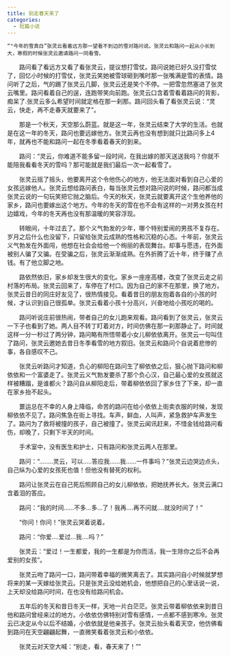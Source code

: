```yaml
---
title: 别走春天来了
categories:
  - 短篇小说
---
```

    “"今年的雪真白”张灵云看着远方那一望看不到边的雪对路问说。张灵云和路问一起从小长到大，寒假的时候张灵云邀请路问一同看雪。

　　路问看了看远方又看了看张灵云，提议想打雪仗。路问说她已好久没打雪仗了，回忆小时候的打雪仗，张灵云笑她被雪球砸到嘴时那一张嘴满是雪的表情。路问听了之后，气的踢了张灵云几脚，张灵云还是笑个不停。一把雪忽然塞进了张灵云嘴里。路问看着自己的逞，连跑带笑向前跑。张灵云口含着雪看着路问的背影，痴呆了.张灵云多么希望时间就定格在那一刹那。路问回头看了看张灵云说：“灵云，快走，再不走春天就要来了”。

　　那是一个秋天，天空那么蔚蓝。就是这一年，张灵云结束了大学的生活。也就是在这一年的冬天，路问也要远嫁他方。张灵云再也没有想到就只比路问多上4年，就再也不能和路问一起在冬季看着春天的到来。

　　路问：“灵云，你难道不能多留一段时间，在我出嫁的那天送送我吗？你就不能陪我看看冬天的雪吗？那可能就是我们最后一次一起看雪了。

　　张灵云摇了摇头，他要离开这个令他伤心的地方，他无法面对看到自己心爱的女孩远嫁他人。张灵云想给路问表白，每当张灵云想对路问说的时候，路问都当成张灵云说的一句玩笑把它抛之脑后。今天的秋天，张灵云就要离开这个生他养他的家乡，路问也要嫁出这个地方。今年的冬天的雪在也不会有这样的一对男女孩在村边嬉戏，今年的冬天再也没有那温暖的笑容浮现。

　　转眼间，十年过去了。那个义气勃发的少年，哪个特别爱闹的男孩不复存在。岁月之后什么也没留下，只留给张灵云成熟的性格和沉稳的心态。十年前，张灵云义气勃发在外面闯，他想在社会会给他一个绚丽的表现舞台。却事与愿违，在外面被别人骗了又骗。在受骗之后，张灵云渐渐成熟。在外折腾了近十年，终于赚了点钱。有了他立脚之地。

　　路依然依旧，家乡却发生很大的变化。家乡一座座高楼，改变了张灵云走之前村落的布局。张灵云回来了，车停在了村口。因为自己的家不在那里，换了地方。张灵云昔日的同庄好友见了，很热情接见。看着昔日的朋友抱着各自的小孩的时候，才认识到自己很孤单。张灵云看着小孩十分高兴，兴奋地给小孩吃的喝的。

　　路问听说庄前很热闹，带者自己的女儿跑来观看。路问看到了张灵云，张灵云一下子也看到了她。两人目不转丁盯着对方，时间仿佛在那一刹那静止了。时间就这样一分一秒过了两分钟，路问略有所悟带着小女儿柳依依离开。张灵云一句叫住了路问，张灵云邀她去昔日冬季看雪的地方叙旧。张灵云和路问个自说着悲惨的事，各自感叹不己。

　　张灵云听路问才知道，负心的柳阳在路问生了柳依依之后，狠心抛下路问和柳依依和一个富婆走了。张灵云义气勃发要杀了那个负心汉，自己最心爱的女孩就这样被糟蹋，是谁都火？路问自从柳阳走后，带着柳依依回了家乡住了下来，却一直在家乡抬不起头。

　　噩运总在不幸的人身上降临，命苦的路问在给小依依上街卖衣服的时候，发现柳依依不见了。路问焦急在街上寻找。车声，鲜血，人叫声，紧急救护车声发生了。路问为了救将被撞的孩子，自己被撞了。张灵云闻讯赶来，不惜金钱给路问看伤，却晚了，只剩下半天的时间。

　　手术室中，没有医生和护士，只有路问和张灵云两人在那里。

　　路问：“........灵云，可以.....答应我......我......一件事吗？”张灵云边哭边点头，自己纵为心爱的女孩死也值！但他没有替死的权利。

　　路问让张灵云在自己死后照顾自己的女儿柳依依，把她抚养长大。张灵云满口含着泪的答应。

　　路问：“我的时间......不多...多...了！我再....再不问就....就没时间了！”

　　“你问！你问！”张灵云哭着说着。

　　路问：“你爱....爱过...我....吗？”

　　张灵云：“爱过！一生都爱，我的一生都是为你而活，我一生除你之后不会再爱别的女孩”。

　　张灵云吻了路问一口，路问带着幸福的微笑离去了。其实路问自小时候就梦想将来的某一天嫁给张灵云。只是张灵云没给她机会，他想把自己的心里话说一说，上天却没给路问时间，在也没有给路问机会。

　　五年后的冬天和昔日冬天一样，天地一片白茫茫。张灵云带着柳依依来到昔日他和路问曾经来过的地方。小依依仿佛特别对雪有感情，一点都不感到寒冷。张灵云已决定从今以后不结婚，小依依就是他亲孩子。张灵云抬头看着天空，他仿佛看到路问在天空翩翩起舞，一直微笑看着张灵云和小依依。

　　张灵云对天空大喊：“别走，看，春天来了！””
